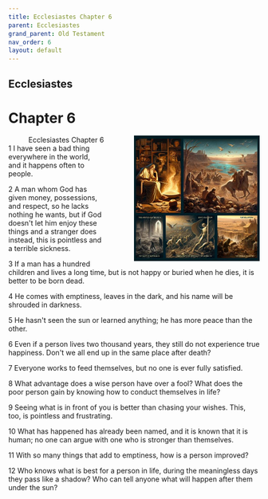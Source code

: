 ```yaml
---
title: Ecclesiastes Chapter 6
parent: Ecclesiastes
grand_parent: Old Testament
nav_order: 6
layout: default
---
```


## Ecclesiastes

# Chapter 6

<div style="clear: both; text-align: right;">
    <div style="max-width: 50%; height: auto; float: right; margin: 0 0 10px 10px; padding-left: 10%;">
        <img src="/assets/Image/Ecclesiastes/500/6.jpg" alt="Ecclesiastes Chapter 6" class="chapter-image">
    </div>
    <figcaption style="font-size: 14px; text-align: right;">Ecclesiastes Chapter 6</figcaption>
</div>
1 I have seen a bad thing everywhere in the world, and it happens often to people.

2 A man whom God has given money, possessions, and respect, so he lacks nothing he wants, but if God doesn't let him enjoy these things and a stranger does instead, this is pointless and a terrible sickness.

3 If a man has a hundred children and lives a long time, but is not happy or buried when he dies, it is better to be born dead.

4 He comes with emptiness, leaves in the dark, and his name will be shrouded in darkness.

5 He hasn't seen the sun or learned anything; he has more peace than the other.

6 Even if a person lives two thousand years, they still do not experience true happiness. Don't we all end up in the same place after death?

7 Everyone works to feed themselves, but no one is ever fully satisfied.

8 What advantage does a wise person have over a fool? What does the poor person gain by knowing how to conduct themselves in life?

9 Seeing what is in front of you is better than chasing your wishes. This, too, is pointless and frustrating.

10 What has happened has already been named, and it is known that it is human; no one can argue with one who is stronger than themselves.

11 With so many things that add to emptiness, how is a person improved?

12 Who knows what is best for a person in life, during the meaningless days they pass like a shadow? Who can tell anyone what will happen after them under the sun?


